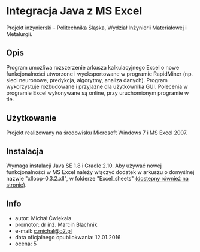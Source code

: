 Integracja Java z MS Excel
==========================

Projekt inżynierski - Politechnika Śląska, Wydział Inżynierii Materiałowej i Metalurgii.

Opis
----
Program umożliwa rozszerzenie arkusza kalkulacyjnego Excel o nowe funkcjonalności utworzone i wyeksportowane w programie RapidMiner (np. sieci neuronowe, predykcja, algorytmy, analiza danych). Program wykorzystuje rozbudowane i przyjazne dla użytkownika GUI. Polecenia w programie Excel wykonywane są online, przy uruchomionym programie w tle.

Użytkowanie
-----------
Projekt realizowany na środowisku Microsoft Windows 7 i MS Excel 2007. 

Instalacja
----------
Wymaga instalacji Java SE 1.8 i Gradle 2.10. Aby używać nowej funkcjonalności w MS
Excel należy włączyć dodatek w arkuszu o domyślnej nazwie "xlloop-0.3.2.xll", w folderze "Excel_sheets" [(dostępny również na stronie)](http://xlloop.sourceforge.net/).

Info
----
* autor: Michał Ćwiękała
* promotor: dr inż. Marcin Blachnik
* e-mail: c.michal@o2.pl
* data oficjalnego opubliokwania: 12.01.2016
* ocena: 5
